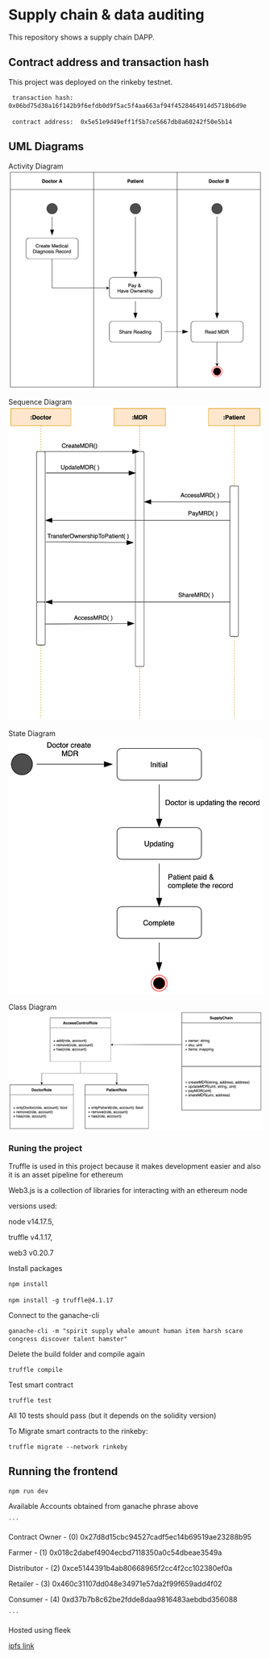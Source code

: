 # Supply chain & data auditing

This repository shows a supply chain DAPP. 

## Contract address and transaction hash

This project was deployed on the rinkeby testnet.

```
 transaction hash:  0x06bd75d30a16f142b9f6efdb0d9f5ac5f4aa663af94f4528464914d5718b6d9e

 contract address:  0x5e51e9d49eff1f5b7ce5667db8a60242f50e5b14

```

## UML Diagrams
Activity Diagram
![activity Diagram](images/activity.png)

Sequence Diagram
![sequence Diagram](images/sequence.png)

State Diagram
![state Diagram](images/state.png)

Class Diagram
![class Diagram](images/class.png)




###  Runing the project

Truffle is used in this project because it makes development easier
and also it is an asset pipeline for ethereum

Web3.js is a collection of libraries for interacting with an ethereum node


versions used:

node v14.17.5,

truffle v4.1.17,

web3 v0.20.7

Install packages

```
npm install

npm install -g truffle@4.1.17

```


Connect to the ganache-cli

```
ganache-cli -m "spirit supply whale amount human item harsh scare congress discover talent hamster"

```

Delete the build folder and compile again

```
truffle compile

```
Test smart contract

```
truffle test
```
All 10 tests should pass (but it depends on the solidity version)


To Migrate smart contracts to the rinkeby:

```
truffle migrate --network rinkeby

```

## Running the frontend


```
npm run dev

```


Available Accounts obtained from ganache phrase above

    ```
Contract Owner -   (0) 0x27d8d15cbc94527cadf5ec14b69519ae23288b95

Farmer         -   (1) 0x018c2dabef4904ecbd7118350a0c54dbeae3549a

Distributor    -   (2) 0xce5144391b4ab80668965f2cc4f2cc102380ef0a

Retailer       -   (3) 0x460c31107dd048e34971e57da2f99f659add4f02

Consumer       -   (4) 0xd37b7b8c62be2fdde8daa9816483aebdbd356088
    
    ```

Hosted using fleek

[ipfs link](https://ipfs.io/ipfs/QmdRQp4asGSYzDXW76vq5H7isR6mB8wK9vH8x1pQ81C4Ym/)



